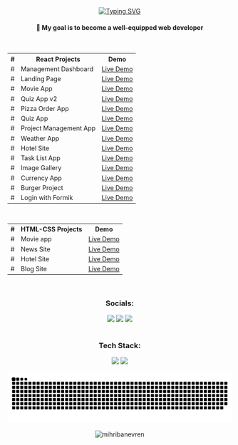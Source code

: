 <div align="center">
 <a href="https://github.com/MihribanEvren">
  <img src="https://readme-typing-svg.demolab.com?font=Fira+Code&size=28&duration=3000&pause=500&color=FF6096&center=true&vCenter=true&width=435&lines=%e2%9c%a8+Mihriban+Evren+%e2%9c%a8;%f0%9f%93%9a+Software+Developer+%f0%9f%92%bb" alt="Typing SVG" />
 </a>
</div>

<div align="center">
<h4>
🔭 My goal is to become a well-equipped web developer 
</h4>
<div/>
 
<br/>

<div align="center">
<table>
  <tr>
    <th>#</th>
    <th>React Projects</th>
    <th>Demo</th>
  </tr>
 <tr>
    <td>#</td>
    <td>Management Dashboard</td>
    <td> <a href='https://cheerful-heliotrope-cd3f8e.netlify.app/' target='_blank'>Live Demo</a> </td>
  </tr>
 <tr>
    <td>#</td>
    <td>Landing Page</td>
    <td> <a href='https://collers-sneakers.netlify.app/' target='_blank'>Live Demo</a> </td>
  </tr>
 <tr>
    <td>#</td>
    <td>Movie App</td>
    <td> <a href='https://miovie-app.netlify.app/' target='_blank'>Live Demo</a> </td>
  </tr>
 <tr>
    <td>#</td>
    <td>Quiz App v2</td>
    <td> <a href='https://quiz-app-case.netlify.app' target='_blank'>Live Demo</a> </td>
  </tr>
 <tr>
    <td>#</td>
    <td>Pizza Order App</td>
    <td> <a href='https://pizzaorderreactapp.netlify.app/' target='_blank'>Live Demo</a> </td>
  </tr>
 <tr>
    <td>#</td>
    <td>Quiz App</td>
    <td> <a href='https://quiz-app-r-project.netlify.app/' target='_blank'>Live Demo</a> </td>
  </tr>
 <tr>
 <tr>
    <td>#</td>
    <td>Project Management App</td>
    <td> <a href='https://project-management-app-r.netlify.app/' target='_blank'>Live Demo</a> </td>
  </tr>
 <tr>
    <td>#</td>
    <td>Weather App</td>
    <td> <a href='https://ma-weather-app.netlify.app/' target='_blank'>Live Demo</a> </td>
  </tr>
 <tr>
    <td>#</td>
    <td>Hotel Site</td>
    <td> <a href='https://hotel-site-project.netlify.app/' target='_blank'>Live Demo</a> </td>
  </tr>
  <tr>
    <td>#</td>
    <td>Task List App</td>
    <td> <a href='https://ma-task-list-project.netlify.app/' target='_blank'>Live Demo</a> </td>
  </tr>
  <tr>
    <td>#</td>
    <td>Image Gallery</td>
    <td><a href='https://ma-image-gallery.netlify.app/' target='_blank'>Live Demo</a></td>
  </tr>
  <tr>
    <td>#</td>
    <td>Currency App</td>
    <td><a href='https://ma-currency-app.netlify.app/' target='_blank'>Live Demo</a></td>
  </tr>
 <tr>
    <td>#</td>
    <td>Burger Project</td>
    <td><a href='https://moorger-burger.netlify.app/' target='_blank'>Live Demo</a></td>
  </tr>
 <tr>
    <td>#</td>
    <td>Login with Formik</td>
    <td><a href='https://formik-login.netlify.app/' target='_blank'>Live Demo</a></td>
  </tr>
</table>
<div/>
 
<br/>
  
<div align="center">
<table>
  <tr>
    <th>#</th>
    <th>HTML-CSS Projects</th>
    <th>Demo</th>
  </tr>
  <tr>
    <td>#</td>
    <td>Movie app</td>
    <td> <a href='https://ma-movieapp-site.netlify.app/' target='_blank'>Live Demo</a> </td>
  </tr>
  <tr>
    <td>#</td>
    <td>News Site</td>
    <td><a href='https://ma-news-site.netlify.app/' target='_blank'>Live Demo</a></td>
  </tr>
  <tr>
    <td>#</td>
    <td>Hotel Site</td>
    <td><a href='https://ma-hotel-site.netlify.app/' target='_blank'>Live Demo</a></td>
  </tr>
  <tr>
    <td>#</td>
    <td>Blog Site</td>
    <td><a href='https://ma-blog-site.netlify.app/' target='_blank'>Live Demo</a></td>
  </tr>
</table>
<div/>

<br/>

<div align="center">
<h3 align="center">Socials:</h3>
<a href="https://www.linkedin.com/in/mihribanevren" target="blank"><img src="https://img.shields.io/badge/LinkedIn-0077B5?style=for-the-badge&logo=linkedin&logoColor=white" /></a>
<a href="https://x.com/fleraine_" target="blank"><img src="https://img.shields.io/badge/X-000?style=for-the-badge&logo=x" /></a>
<a href="https://instagram.com/mihribann_n" target="blank"><img src="https://img.shields.io/badge/-Instagram-%23E4405F?style=for-the-badge&logo=instagram&logoColor=white" /></a>
</div>

<br/>
<div align="center">
<h3 align="center">Tech Stack:</h3>
    <img src="https://skillicons.dev/icons?i=express,mongodb,nodejs,react,javascript,typescript,python,tailwind,bootstrap" />
    <img src="https://skillicons.dev/icons?i=html,css,redux,php,laravel,mysql,jquery,npm,postman,github,git,netlify" /><br>
</div>

<br/>

<img alt="snake eating my contributions" src="https://raw.githubusercontent.com/salesp07/salesp07/output/github-contribution-grid-snake.svg" />

<br/>

<p><img align="center" src="https://github-readme-stats.vercel.app/api/top-langs?username=mihribanevren&show_icons=true&locale=en&layout=compact" alt="mihribanevren" /></p>

